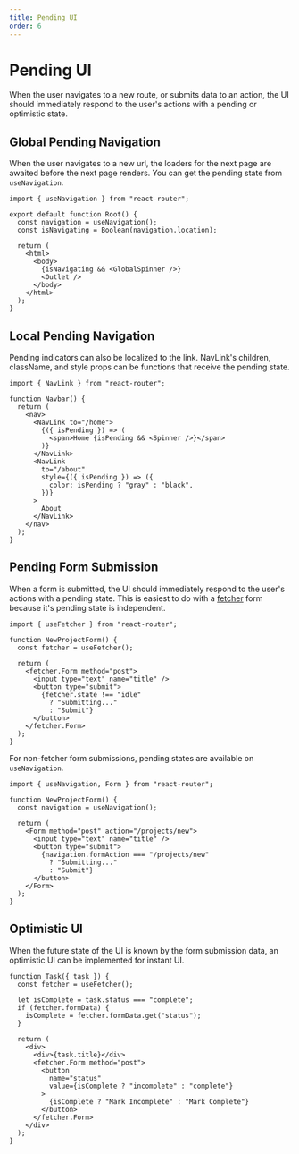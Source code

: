 ```yaml
---
title: Pending UI
order: 6
---
```


# Pending UI

When the user navigates to a new route, or submits data to an action, the UI should immediately respond to the user's actions with a pending or optimistic state.

## Global Pending Navigation

When the user navigates to a new url, the loaders for the next page are awaited before the next page renders. You can get the pending state from `useNavigation`.

```tsx
import { useNavigation } from "react-router";

export default function Root() {
  const navigation = useNavigation();
  const isNavigating = Boolean(navigation.location);

  return (
    <html>
      <body>
        {isNavigating && <GlobalSpinner />}
        <Outlet />
      </body>
    </html>
  );
}
```

## Local Pending Navigation

Pending indicators can also be localized to the link. NavLink's children, className, and style props can be functions that receive the pending state.

```tsx
import { NavLink } from "react-router";

function Navbar() {
  return (
    <nav>
      <NavLink to="/home">
        {({ isPending }) => (
          <span>Home {isPending && <Spinner />}</span>
        )}
      </NavLink>
      <NavLink
        to="/about"
        style={({ isPending }) => ({
          color: isPending ? "gray" : "black",
        })}
      >
        About
      </NavLink>
    </nav>
  );
}
```

## Pending Form Submission

When a form is submitted, the UI should immediately respond to the user's actions with a pending state. This is easiest to do with a [fetcher][use_fetcher] form because it's pending state is independent.

```tsx filename=app/project.tsx
import { useFetcher } from "react-router";

function NewProjectForm() {
  const fetcher = useFetcher();

  return (
    <fetcher.Form method="post">
      <input type="text" name="title" />
      <button type="submit">
        {fetcher.state !== "idle"
          ? "Submitting..."
          : "Submit"}
      </button>
    </fetcher.Form>
  );
}
```

For non-fetcher form submissions, pending states are available on `useNavigation`.

```tsx filename=app/projects/new.tsx
import { useNavigation, Form } from "react-router";

function NewProjectForm() {
  const navigation = useNavigation();

  return (
    <Form method="post" action="/projects/new">
      <input type="text" name="title" />
      <button type="submit">
        {navigation.formAction === "/projects/new"
          ? "Submitting..."
          : "Submit"}
      </button>
    </Form>
  );
}
```

## Optimistic UI

When the future state of the UI is known by the form submission data, an optimistic UI can be implemented for instant UI.

```tsx filename=app/project.tsx lines=[6]
function Task({ task }) {
  const fetcher = useFetcher();

  let isComplete = task.status === "complete";
  if (fetcher.formData) {
    isComplete = fetcher.formData.get("status");
  }

  return (
    <div>
      <div>{task.title}</div>
      <fetcher.Form method="post">
        <button
          name="status"
          value={isComplete ? "incomplete" : "complete"}
        >
          {isComplete ? "Mark Incomplete" : "Mark Complete"}
        </button>
      </fetcher.Form>
    </div>
  );
}
```

[use_fetcher]: ../hooks/use-fetcher
